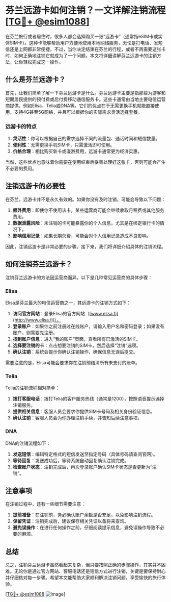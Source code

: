 # 芬兰远游卡如何注销？一文详解注销流程[[TG💪+ @esim1088](https://t.me/s/esim1088)]

在芬兰旅行或者居住时，很多人都会选择购买一张“远游卡”（通常指eSIM卡或实体SIM卡）。这种卡能够帮助用户方便地使用本地网络服务，无论是打电话、发短信还是上网都非常便捷。不过，当你决定结束在芬兰的行程，或者不再需要这张卡时，如何正确地注销它就成为了一个问题。本文将详细讲解芬兰远游卡的注销方法，让你轻松完成这一操作。

## 什么是芬兰远游卡？

首先，让我们简单了解一下芬兰远游卡是什么。芬兰远游卡主要是指那些为游客和短期居民提供的预付费或后付费移动通信服务卡。这些卡通常由当地主要电信运营商提供，例如Elisa、Telia或DNA等。它们的优点在于无需更换手机就能直接使用，支持4G甚至5G网络，并且可以根据你的实际需求灵活选择套餐。

### 远游卡的特点

1. **灵活性**：你可以根据自己的需求选择不同的流量包、通话时间和短信数量。
2. **便利性**：无需更换手机SIM卡，只需激活即可使用。
3. **价格合理**：相比购买新卡或漫游费用，远游卡通常更为经济实惠。

当然，这些优点也意味着你需要在使用结束后妥善处理好这张卡，否则可能会产生不必要的费用。

## 注销远游卡的必要性

在芬兰，远游卡并不是永久有效的。如果你没有及时注销，可能会导致以下问题：

1. **额外费用**：即使你不使用该卡，某些运营商可能会继续收取月租费或其他服务费用。
2. **数据泄露风险**：未注销的卡可能暴露你的个人信息，尤其是在绑定银行卡的情况下。
3. **影响信用记录**：如果长期欠费，可能会对个人信用记录造成不良影响。

因此，注销远游卡是非常必要的步骤。接下来，我们将详细介绍具体的注销流程。

## 如何注销芬兰远游卡？

注销芬兰远游卡的方法因运营商而异。以下是几种常见运营商的具体步骤：

### Elisa

Elisa是芬兰最大的电信运营商之一，其远游卡的注销方式如下：

1. **访问官方网站**：登录Elisa的官方网站（[www.elisa.fi](http://www.elisa.fi)）。
2. **登录账户**：如果你之前注册过在线账户，请输入用户名和密码登录；如果没有账户，则需要先注册。
3. **找到账户信息**：进入“我的账户”页面，查看所有已激活的SIM卡。
4. **选择要注销的卡**：点击想要注销的SIM卡，然后选择“注销”选项。
5. **确认注销**：系统会提示你确认注销操作，确保信息无误后提交。

需要注意的是，Elisa可能会要求你在注销前结清所有未支付的账单。

### Telia

Telia的注销流程相对简单：

1. **拨打客服电话**：拨打Telia的客户服务热线（通常是1200），按照语音提示选择注销服务。
2. **提供相关信息**：客服人员会要求你提供SIM卡号码及相关身份验证信息。
3. **确认注销**：客服人员会为你办理注销手续，并告知后续注意事项。

### DNA

DNA的注销流程如下：

1. **发送短信**：编辑特定格式的短信发送至指定号码（具体号码请查阅官网）。
2. **等待回复**：发送成功后，等待系统自动回复确认注销完成。
3. **检查账户状态**：注销完成后，再次登录账户确认SIM卡状态是否更新为“注销”。

## 注意事项

在注销过程中，还有一些细节需要注意：

1. **提前准备**：在注销前，务必确认账户余额是否充足，以免影响注销流程。
2. **保留凭证**：注销完成后，建议保存相关凭证以备将来查询。
3. **避免误操作**：在进行任何操作之前，仔细阅读提示信息，避免误操作导致不必要的麻烦。

## 总结

总之，注销芬兰远游卡虽然看起来复杂，但只要按照正确的步骤操作，其实并不困难。无论你是通过官方网站、客服电话还是短信方式进行注销，关键是要保持耐心并仔细核对每一步骤。希望本文能帮助大家顺利解决注销问题，享受愉快的旅行体验。

[[TG💪+ @esim1088](https://t.me/s/esim1088) ![Image](https://i.postimg.cc/4NQfJmqS/Snipaste-2025-05-13-00-14-12.png)]